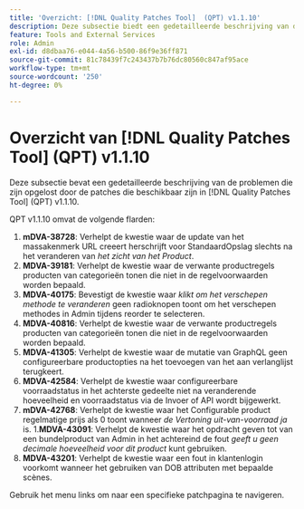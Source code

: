 ```yaml
---
title: 'Overzicht: [!DNL Quality Patches Tool]  (QPT) v1.1.10'
description: Deze subsectie biedt een gedetailleerde beschrijving van de problemen die zijn opgelost door de patches die beschikbaar zijn in  [!DNL Quality Patches Tool]  (QPT) v1.1.10.
feature: Tools and External Services
role: Admin
exl-id: d8dbaa76-e044-4a56-b500-86f9e36ff871
source-git-commit: 81c78439f7c243437b7b76dc80560c847af95ace
workflow-type: tm+mt
source-wordcount: '250'
ht-degree: 0%

---
```


# Overzicht van [!DNL Quality Patches Tool] (QPT) v1.1.10

Deze subsectie bevat een gedetailleerde beschrijving van de problemen die zijn opgelost door de patches die beschikbaar zijn in [!DNL Quality Patches Tool] (QPT) v1.1.10.

QPT v1.1.10 omvat de volgende flarden:

1. **mDVA-38728**: Verhelpt de kwestie waar de update van het massakenmerk URL creeert herschrijft voor StandaardOpslag slechts na het veranderen van *het zicht van het Product*.
1. **MDVA-39181**: Verhelpt de kwestie waar de verwante productregels producten van categorieën tonen die niet in de regelvoorwaarden worden bepaald.
1. **MDVA-40175**: Bevestigt de kwestie waar *klikt om het verschepen methode te veranderen* geen radioknopen toont om het verschepen methodes in Admin tijdens reorder te selecteren.
1. **MDVA-40816**: Verhelpt de kwestie waar de verwante productregels producten van categorieën tonen die niet in de regelvoorwaarden worden bepaald.
1. **MDVA-41305**: Verhelpt de kwestie waar de mutatie van GraphQL geen configureerbare productopties na het toevoegen van het aan verlanglijst terugkeert.
1. **MDVA-42584**: Verhelpt de kwestie waar configureerbare voorraadstatus in het achterste gedeelte niet na veranderende hoeveelheid en voorraadstatus via de Invoer of API wordt bijgewerkt.
1. **mDVA-42768**: Verhelpt de kwestie waar het Configurable product regelmatige prijs als 0 toont wanneer *de Vertoning uit-van-voorraad* *ja* is.
1.**MDVA-43091**: Verhelpt de kwestie waar het opdracht geven tot van een bundelproduct van Admin in het achtereind de fout *geeft u geen decimale hoeveelheid voor dit product* kunt gebruiken.
1. **MDVA-43201**: Verhelpt de kwestie waar een fout in klantenlogin voorkomt wanneer het gebruiken van DOB attributen met bepaalde scènes.

Gebruik het menu links om naar een specifieke patchpagina te navigeren.
